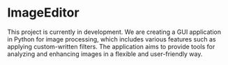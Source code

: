 # ImageEditor
This project is currently in development. We are creating a GUI application in Python for image processing, which includes various features such as applying custom-written filters. The application aims to provide tools for analyzing and enhancing images in a flexible and user-friendly way.

